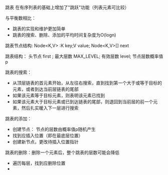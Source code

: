 跳表
在有序列表的基础上增加了"跳跃"功能（列表元素可比较）

与平衡数相比：
* 跳表的实现和维护更加简单
* 跳表的搜索、删除、添加的平均时间复杂度为O(logn)

跳表节点结构:
Node<K,V> :K key;V value; Node<K,V>[] next

跳表结构：
头节点 first ; 最大层数 MAX_LEVEL; 有效层数 level; 
节点层数概率值 p

跳表的搜索：
* 从顶层链表的首元素开始，从左往右搜索，直到找到第一个大于或等于目标的元素，或者到达当前层链表的尾部
* 如果该元素等于目标元素，则表明该元素已找到
* 如果该元素大于目标元素或已到达链表的尾部，则退回到当前层的前一个元素，然后扎实暖入下一层进行搜索


跳表的添加：
* 创建节点： 节点的层数由概率值p随机产生
* 找到应插入位置（即在最底层位置）
* 创建新节点，更改待插入位置指针


跳表的删除：删除一个元素后，整个跳表的层数可能会降低
* 遍历每层，找到应删除位置
* 